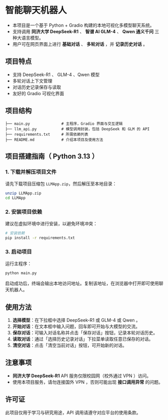 # 智能聊天机器人

- 本项目是一个基于 Python + Gradio 构建的本地可视化多模型聊天系统。
- 支持调用 **同济大学 DeepSeek-R1** 、 **智谱 AI GLM-4** 、 **Qwen 通义千问** 三种大语言模型。
- 用户可在网页界面上进行 **基础对话** 、 **多轮对话** ，并 **记录历史对话** 。


## 项目特点

- 支持 DeepSeek-R1 、 GLM-4 、Qwen 模型
- 多轮对话上下文管理
- 对话历史记录保存与读取
- 友好的 Gradio 可视化界面

## 项目结构

```
├── main.py              # 主程序，Gradio 界面与交互逻辑
├── llm_api.py           # 模型调用封装，包括 DeepSeek 和 GLM 的 API
├── requirements.txt     # 所需依赖列表
├── README.md            # 介绍本项目及使用方法
```

## 项目搭建指南（ Python 3.13 ）

### 1. 下载并解压项目文件

请先下载项目压缩包 `LLMApp.zip`，然后解压至本地目录：

```bash
unzip LLMApp.zip
cd LLMApp
```

### 2. 安装项目依赖

建议在虚拟环境中进行安装，以避免环境冲突：

```bash
# 安装依赖
pip install -r requirements.txt
```

### 3. 启动项目

运行主程序：

```bash
python main.py
```

启动成功后，终端会输出本地访问地址。复制该地址，在浏览器中打开即可使用聊天机器人。


## 使用方法

1. **选择模型**：在下拉框中选择 DeepSeek-R1 或 GLM-4 或 Qwen 。
2. **开始对话**：在文本框中输入问题，回车即可开始与大模型的交流。
3. **保存对话**：可输入对话名称并点击「保存对话」按钮，记录本轮对话历史。
4. **读取对话**：通过「选择历史记录对话」下拉菜单读取任意已保存的对话。
5. **清空对话**：点击「清空当前对话」按钮，可开始新的对话。

## 注意事项

- **同济大学 DeepSeek-R1** API 服务仅限校园网（校外通过 VPN ）访问。
- 使用本项目服务，请勿连接国外 VPN ，否则可能出现 **接口调用异常** 的问题。


## 许可证

此项目仅用于学习与研究用途，API 调用请遵守对应平台的使用条款。